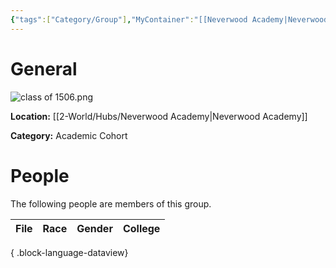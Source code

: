 ```yaml
---
{"tags":["Category/Group"],"MyContainer":"[[Neverwood Academy|Neverwood Academy]]","MyCategory":"Academic Cohort","image":"class of 1506.png","obsidianUIMode":"preview","leader":null,"officers":null,"members":null,"initiates":null,"faction":null,"primary_contact":null,"benefits":[{"standing":1,"reward":"What do they get at level 1?"},{"standing":2,"reward":"What do they get at level 2?"},{"standing":3,"reward":"What do they get at level 3?"}],"dg-publish":true,"dg-path":"World/Groups/Academic Cohorts/Cohort of 1506.md","permalink":"/world/groups/academic-cohorts/cohort-of-1506/","dgPassFrontmatter":true,"updated":"2025-10-04T00:44:10.000+01:00"}
---
```








# General


![class of 1506.png](/img/user/z_Assets/classLogos/class%20of%201506.png)

**Location:** [[2-World/Hubs/Neverwood Academy\|Neverwood Academy]]

**Category:** Academic Cohort 


# People

The following people are members of this group.  

| File | Race | Gender | College |
| ---- | ---- | ------ | ------- |

{ .block-language-dataview}

